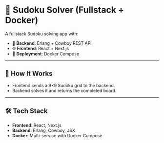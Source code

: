 # 🧩 Sudoku Solver (Fullstack + Docker)

A fullstack Sudoku solving app with:

- 🔢 **Backend**: Erlang + Cowboy REST API  
- 🌐 **Frontend**: React + Next.js  
- 🐳 **Deployment**: Docker Compose

---

## 🚀 How It Works

- Frontend sends a 9×9 Sudoku grid to the backend.
- Backend solves it and returns the completed board.

---

## 🛠 Tech Stack

- **Frontend**: React, Next.js
- **Backend**: Erlang, Cowboy, JSX
- **Docker**: Multi-service with Docker Compose

